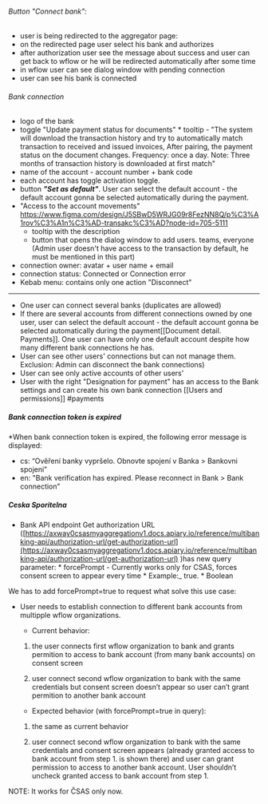 
###### Button "Connect bank": 
* user is being redirected to the aggregator page:
* on the redirected page user select his bank and authorizes
* after authorization user see the message about success and user can get back to wflow or he will be redirected automatically after some time
* in wflow user can see dialog window with pending connection
* user can see his bank is connected

###### Bank connection
* logo of the bank
* toggle "Update payment status for documents"
		* tooltip - "The system will download the transaction history and try to automatically match transaction to received and issued invoices, After pairing, the payment status on the document changes. Frequency: once a day. Note: Three months of transaction history is downloaded at first match"
* name of the account - account number + bank code 
* each account has toggle activation toggle.
* button ***"Set as default"***. User can select the default account - the default account gonna be selected automatically during the payment. 
* "Access to the account movements" https://www.figma.com/design/J5SBwD5WRJG09r8FezNN8Q/p%C3%A1rov%C3%A1n%C3%AD-transakc%C3%AD?node-id=705-5111
	* tooltip with the description
	* button that opens the dialog window to add users. teams, everyone (Admin user doesn't have access to the transaction by default, he must be mentioned in this part)
* connection owner: avatar + user name + email
* connection status: Connected or Connection error
* Kebab menu: contains only one action "Disconnect"

---
* One user can connect several banks (duplicates are allowed)
* If there are several accounts from different connections owned by one user,  user can select the default account - the default account gonna be selected automatically during the payment[[Document detail. Payments]]. One user can have only one default account despite how many different bank connections he has.
* User can see other users' connections but can not manage them. Exclusion: Admin can disconnect the bank connections)
* User can see only active accounts of other users'
* User with the right "Designation for payment" has an access to the Bank settings and can create his own bank connection [[Users and permissions]] #payments

##### Bank connection token is expired
*When bank connection token is expired, the following error message is displayed:
* cs: “Ověření banky vypršelo. Obnovte spojení v  Banka > Bankovni spojeni"
* en: "Bank verification has expired. Please reconnect in Bank > Bank connection”

##### Ceska Sporitelna
* Bank API endpoint Get authorization URL ([https://axway0csasmyaggregationv1.docs.apiary.io/reference/multibanking-api/authorization-url/get-authorization-url](https://axway0csasmyaggregationv1.docs.apiary.io/reference/multibanking-api/authorization-url/get-authorization-url) )has new query parameter:
		* forcePrompt - Currently works only for CSAS, forces consent screen to appear every time
	    * Example:_ true.
	    * Boolean
    
We has to add forcePrompt=true to request what solve this use case:
- User needs to establish connection to different bank accounts from multipple wflow organizations.
	* Current behavior:
    
    1. the user connects first wflow organization to bank and grants permition to access to bank account (from many bank accounts) on consent screen
        
    2. user connect second wflow organization to bank with the same credentials but consent screen doesn’t appear so user can’t grant permition to another bank account
        
    * Expected behavior (with forcePrompt=true in query):
    
    1. the same as current behavior
        
    2. user connect second wflow organization to bank with the same credentials and consent screen appears (already granted access to bank account from step 1. is shown there) and user can grant permission to access to another bank account. User shouldn’t uncheck granted access to bank account from step 1.
        
NOTE:
It works for ČSAS only now.